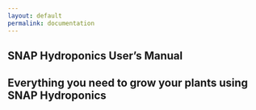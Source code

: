 ```yaml
---
layout: default
permalink: documentation
---
```

<section class="hero">
  <div class="hero-body">
    <div class="container">
      <h1 class="title">
        SNAP Hydroponics User’s Manual
      </h1>
      <h2 class="subtitle is-4">
        Everything you need to grow your plants using SNAP Hydroponics
      </h2>
    </div>
  </div>
</section>
